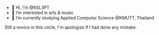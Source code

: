 - 👋 Hi, I’m @6SL3PT
- 👀 I’m interested in arts & music
- 🌱 I’m currently studying Applied Computer Science @KMUTT, Thailand

Still a novice in this circle, I'm apologize If I had done any mistake.
